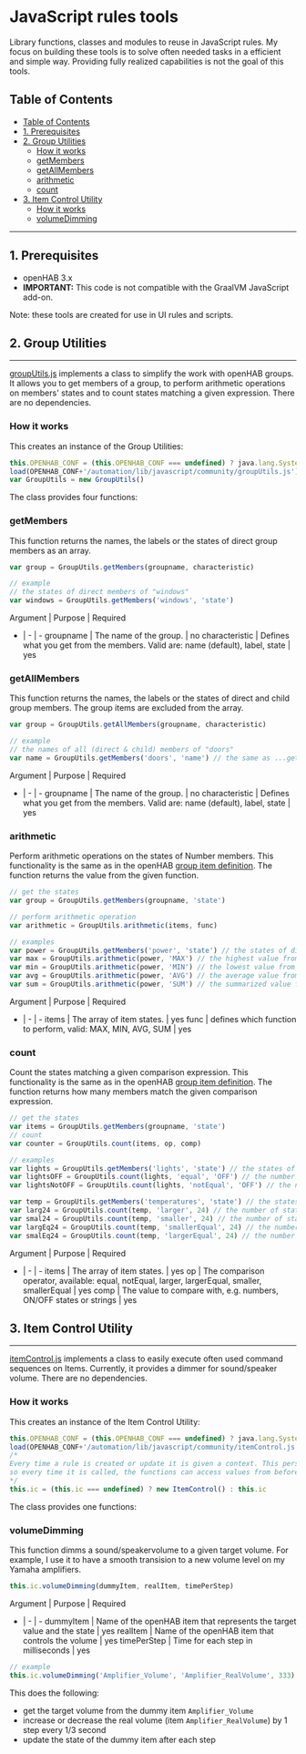 # JavaScript rules tools

Library functions, classes and modules to reuse in JavaScript rules. My focus on building these tools is to solve often needed tasks in a efficient and simple way. Providing fully realized capabilities is not the goal of this tools.

## Table of Contents
- [Table of Contents](#table-of-contents)
- [1. Prerequisites](#1-prerequisites)
- [2. Group Utilities](#2-group-utilities)
  - [How it works](#how-it-works)
  - [getMembers](#getmembers)
  - [getAllMembers](#getallmembers)
  - [arithmetic](#arithmetic)
  - [count](#count)
- [3. Item Control Utility](#3-item-control-utility)
  - [How it works](#how-it-works-1)
  - [volumeDimming](#volumedimming)

***
## 1. Prerequisites

* openHAB 3.x
* __IMPORTANT:__ This code is not compatible with the GraalVM JavaScript add-on.

Note: these tools are created for use in UI rules and scripts.


## 2. Group Utilities
***

[groupUtils.js](./groupUtils.js) implements a class to simplify the work with openHAB groups.
It allows you to get members of a group, to perform arithmetic operations on members' states and to count states matching a given expression.
There are no dependencies.

### How it works

This creates an instance of the Group Utilities:
```javascript
this.OPENHAB_CONF = (this.OPENHAB_CONF === undefined) ? java.lang.System.getenv("OPENHAB_CONF") : this.OPENHAB_CONF
load(OPENHAB_CONF+'/automation/lib/javascript/community/groupUtils.js')
var GroupUtils = new GroupUtils()
```

The class provides four functions:

### getMembers

This function returns the names, the labels or the states of direct group members as an array.

```javascript
var group = GroupUtils.getMembers(groupname, characteristic)

// example
// the states of direct members of "windows"
var windows = GroupUtils.getMembers('windows', 'state') 
```
Argument | Purpose | Required
- | - | -
groupname | The name of the group. | no
characteristic | Defines what you get from the members. Valid are: name (default), label, state | yes

### getAllMembers

This function returns the names, the labels or the states of direct and child group members. The group items are excluded from the array.

```javascript
var group = GroupUtils.getAllMembers(groupname, characteristic)

// example
// the names of all (direct & child) members of "doors"
var name = GroupUtils.getMembers('doors', 'name') // the same as ...getMembers('doors')
```
Argument | Purpose | Required
- | - | -
groupname | The name of the group. | no
characteristic | Defines what you get from the members. Valid are: name (default), label, state | yes

### arithmetic

Perform arithmetic operations on the states of Number members. This functionality is the same as in the openHAB [group item definition](https://www.openhab.org/docs/configuration/items.html#derive-group-state-from-member-items). The function returns the value from the given function.

```javascript
// get the states
var group = GroupUtils.getMembers(groupname, 'state')

// perform arithmetic operation
var arithmetic = GroupUtils.arithmetic(items, func)

// examples
var power = GroupUtils.getMembers('power', 'state') // the states of direct members of "power"
var max = GroupUtils.arithmetic(power, 'MAX') // the highest value from "power"
var min = GroupUtils.arithmetic(power, 'MIN') // the lowest value from "power"
var avg = GroupUtils.arithmetic(power, 'AVG') // the average value from "power"
var sum = GroupUtils.arithmetic(power, 'SUM') // the summarized value from "power"
```
Argument | Purpose | Required
- | - | -
items | The array of item states. | yes
func | defines which function to perform, valid: MAX, MIN, AVG, SUM | yes

### count

Count the states matching a given comparison expression. This functionality is the same as in the openHAB [group item definition](https://www.openhab.org/docs/configuration/items.html#derive-group-state-from-member-items).
The function returns how many members match the given comparison expression.

```javascript
// get the states
var items = GroupUtils.getMembers(groupname, 'state')
// count
var counter = GroupUtils.count(items, op, comp)

// examples
var lights = GroupUtils.getMembers('lights', 'state') // the states of direct members of "lights"
var lightsOFF = GroupUtils.count(lights, 'equal', 'OFF') // the number of lights off
var lightsNotOFF = GroupUtils.count(lights, 'notEqual', 'OFF') // the number of lights not off

var temp = GroupUtils.getMembers('temperatures', 'state') // the states of direct members of "temperatures"
var larg24 = GroupUtils.count(temp, 'larger', 24) // the number of states higher than 24
var smal24 = GroupUtils.count(temp, 'smaller', 24) // the number of states lower than 24
var largEq24 = GroupUtils.count(temp, 'smallerEqual', 24) // the number of states lower or equal than/to 24
var smalEq24 = GroupUtils.count(temp, 'largerEqual', 24) // the number of states higher or equal than/to 24
```
Argument | Purpose | Required
- | - | -
items | The array of item states. | yes
op | The comparison operator, available: equal, notEqual, larger, largerEqual, smaller, smallerEqual | yes
comp | The value to compare with, e.g. numbers, ON/OFF states or strings | yes


## 3. Item Control Utility
***

[itemControl.js](./itemControl.js) implements a class to easily execute often used command sequences on Items.
Currently, it provides a dimmer for sound/speaker volume.
There are no dependencies.

### How it works

This creates an instance of the Item Control Utility:
```javascript
this.OPENHAB_CONF = (this.OPENHAB_CONF === undefined) ? java.lang.System.getenv("OPENHAB_CONF") : this.OPENHAB_CONF
load(OPENHAB_CONF+'/automation/lib/javascript/community/itemControl.js')
/*
Every time a rule is created or update it is given a context. This persists the function in the context, 
so every time it is called, the functions can access values from before.
*/
this.ic = (this.ic === undefined) ? new ItemControl() : this.ic
```

The class provides one functions:

### volumeDimming

This function dimms a sound/speakervolume to a given target volume. For example, I use it to have a smooth transision to a new volume level on my Yamaha amplifiers.

```javascript
this.ic.volumeDimming(dummyItem, realItem, timePerStep)
```
Argument | Purpose | Required
- | - | -
dummyItem | Name of the openHAB item that represents the target value and the state | yes
realItem | Name of the openHAB item that controls the volume | yes
timePerStep | Time for each step in milliseconds | yes


```javascript
// example
this.ic.volumeDimming('Amplifier_Volume', 'Amplifier_RealVolume', 333)
```
This does the following:
* get the target volume from the dummy item ```Amplifier_Volume```
* increase or decrease the real volume (item ```Amplifier_RealVolume```) by 1 step every 1/3 second
* update the state of the dummy item after each step